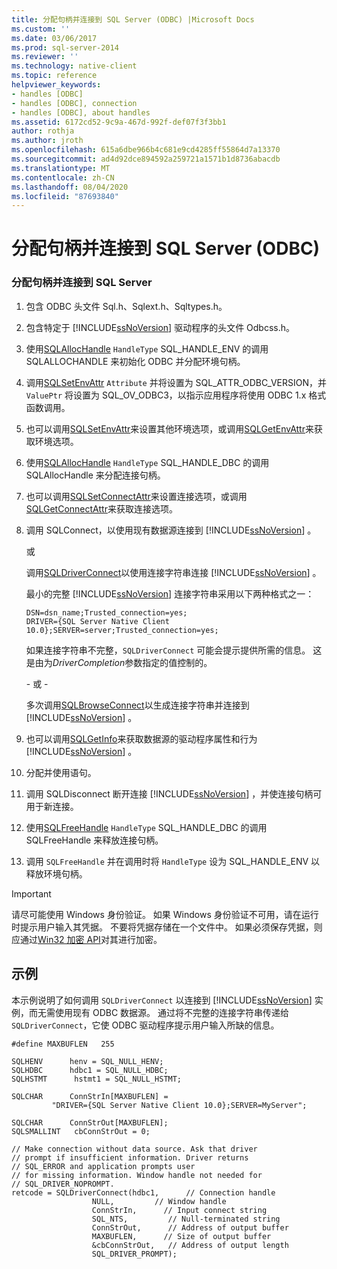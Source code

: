 ```yaml
---
title: 分配句柄并连接到 SQL Server (ODBC) |Microsoft Docs
ms.custom: ''
ms.date: 03/06/2017
ms.prod: sql-server-2014
ms.reviewer: ''
ms.technology: native-client
ms.topic: reference
helpviewer_keywords:
- handles [ODBC]
- handles [ODBC], connection
- handles [ODBC], about handles
ms.assetid: 6172cd52-9c9a-467d-992f-def07f3f3bb1
author: rothja
ms.author: jroth
ms.openlocfilehash: 615a6dbe966b4c681e9cd4285ff55864d7a13370
ms.sourcegitcommit: ad4d92dce894592a259721a1571b1d8736abacdb
ms.translationtype: MT
ms.contentlocale: zh-CN
ms.lasthandoff: 08/04/2020
ms.locfileid: "87693840"
---
```

# <a name="allocate-handles-and-connect-to-sql-server-odbc"></a>分配句柄并连接到 SQL Server (ODBC)
    
### <a name="to-allocate-handles-and-connect-to-sql-server"></a>分配句柄并连接到 SQL Server  
  
1.  包含 ODBC 头文件 Sql.h、Sqlext.h、Sqltypes.h。  
  
2.  包含特定于 [!INCLUDE[ssNoVersion](../../includes/ssnoversion-md.md)] 驱动程序的头文件 Odbcss.h。  
  
3.  使用[SQLAllocHandle](https://go.microsoft.com/fwlink/?LinkId=58396) `HandleType` SQL_HANDLE_ENV 的调用 SQLALLOCHANDLE 来初始化 ODBC 并分配环境句柄。  
  
4.  调用[SQLSetEnvAttr](../native-client-odbc-api/sqlsetenvattr.md) `Attribute` 并将设置为 SQL_ATTR_ODBC_VERSION，并 `ValuePtr` 将设置为 SQL_OV_ODBC3，以指示应用程序将使用 ODBC 1.x 格式函数调用。  
  
5.  也可以调用[SQLSetEnvAttr](../native-client-odbc-api/sqlsetenvattr.md)来设置其他环境选项，或调用[SQLGetEnvAttr](https://go.microsoft.com/fwlink/?LinkId=58403)来获取环境选项。  
  
6.  使用[SQLAllocHandle](https://go.microsoft.com/fwlink/?LinkId=58396) `HandleType` SQL_HANDLE_DBC 的调用 SQLAllocHandle 来分配连接句柄。  
  
7.  也可以调用[SQLSetConnectAttr](../native-client-odbc-api/sqlsetconnectattr.md)来设置连接选项，或调用[SQLGetConnectAttr](../native-client-odbc-api/sqlgetconnectattr.md)来获取连接选项。  
  
8.  调用 SQLConnect，以使用现有数据源连接到 [!INCLUDE[ssNoVersion](../../includes/ssnoversion-md.md)] 。  
  
     或  
  
     调用[SQLDriverConnect](../native-client-odbc-api/sqldriverconnect.md)以使用连接字符串连接 [!INCLUDE[ssNoVersion](../../includes/ssnoversion-md.md)] 。  
  
     最小的完整 [!INCLUDE[ssNoVersion](../../includes/ssnoversion-md.md)] 连接字符串采用以下两种格式之一：  
  
    ```  
    DSN=dsn_name;Trusted_connection=yes;  
    DRIVER={SQL Server Native Client 10.0};SERVER=server;Trusted_connection=yes;  
    ```  
  
     如果连接字符串不完整，`SQLDriverConnect` 可能会提示提供所需的信息。 这是由为*DriverCompletion*参数指定的值控制的。  
  
     \- 或 -  
  
     多次调用[SQLBrowseConnect](../native-client-odbc-api/sqlbrowseconnect.md)以生成连接字符串并连接到 [!INCLUDE[ssNoVersion](../../includes/ssnoversion-md.md)] 。  
  
9. 也可以调用[SQLGetInfo](../native-client-odbc-api/sqlgetinfo.md)来获取数据源的驱动程序属性和行为 [!INCLUDE[ssNoVersion](../../includes/ssnoversion-md.md)] 。  
  
10. 分配并使用语句。  
  
11. 调用 SQLDisconnect 断开连接 [!INCLUDE[ssNoVersion](../../includes/ssnoversion-md.md)] ，并使连接句柄可用于新连接。  
  
12. 使用[SQLFreeHandle](../native-client-odbc-api/sqlfreehandle.md) `HandleType` SQL_HANDLE_DBC 的调用 SQLFreeHandle 来释放连接句柄。  
  
13. 调用 `SQLFreeHandle` 并在调用时将 `HandleType` 设为 SQL_HANDLE_ENV 以释放环境句柄。  
  
> [!IMPORTANT]  
>  请尽可能使用 Windows 身份验证。 如果 Windows 身份验证不可用，请在运行时提示用户输入其凭据。 不要将凭据存储在一个文件中。 如果必须保存凭据，则应通过[Win32 加密 API](https://go.microsoft.com/fwlink/?LinkId=64532)对其进行加密。  
  
## <a name="example"></a>示例  
 本示例说明了如何调用 `SQLDriverConnect` 以连接到 [!INCLUDE[ssNoVersion](../../includes/ssnoversion-md.md)] 实例，而无需使用现有 ODBC 数据源。 通过将不完整的连接字符串传递给 `SQLDriverConnect`，它使 ODBC 驱动程序提示用户输入所缺的信息。  
  
```  
#define MAXBUFLEN   255  
  
SQLHENV      henv = SQL_NULL_HENV;  
SQLHDBC      hdbc1 = SQL_NULL_HDBC;  
SQLHSTMT      hstmt1 = SQL_NULL_HSTMT;  
  
SQLCHAR      ConnStrIn[MAXBUFLEN] =  
         "DRIVER={SQL Server Native Client 10.0};SERVER=MyServer";  
  
SQLCHAR      ConnStrOut[MAXBUFLEN];  
SQLSMALLINT   cbConnStrOut = 0;  
  
// Make connection without data source. Ask that driver   
// prompt if insufficient information. Driver returns  
// SQL_ERROR and application prompts user  
// for missing information. Window handle not needed for  
// SQL_DRIVER_NOPROMPT.  
retcode = SQLDriverConnect(hdbc1,      // Connection handle  
                  NULL,         // Window handle  
                  ConnStrIn,      // Input connect string  
                  SQL_NTS,         // Null-terminated string  
                  ConnStrOut,      // Address of output buffer  
                  MAXBUFLEN,      // Size of output buffer  
                  &cbConnStrOut,   // Address of output length  
                  SQL_DRIVER_PROMPT);  
```  
  
  
